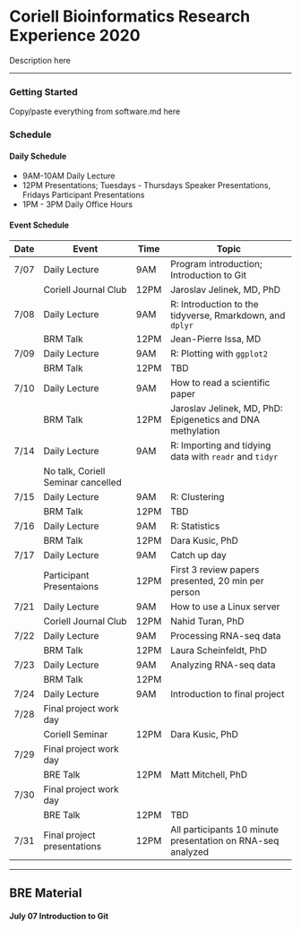 # Coriell Bioinformatics Research Experience 2020

Description here

---

### Getting Started

Copy/paste everything from software.md here

### Schedule

#### Daily Schedule

- 9AM-10AM Daily Lecture 
- 12PM Presentations; Tuesdays - Thursdays Speaker Presentations, Fridays Participant Presentations
- 1PM - 3PM Daily Office Hours

#### Event Schedule

| Date | Event | Time | Topic |
| --- | --- | --- | --- |
| 7/07 | Daily Lecture | 9AM | Program introduction; Introduction to Git |
| | Coriell Journal Club | 12PM | Jaroslav Jelinek, MD, PhD |
| 7/08 | Daily Lecture | 9AM | R: Introduction to the tidyverse, Rmarkdown, and `dplyr` |
| | BRM Talk | 12PM | Jean-Pierre Issa, MD|
| 7/09 | Daily Lecture | 9AM | R: Plotting with `ggplot2` |
| | BRM Talk | 12PM | TBD |
| 7/10 | Daily Lecture | 9AM | How to read a scientific paper |
| | BRM Talk | 12PM | Jaroslav Jelinek, MD, PhD: Epigenetics and DNA methylation |
| 7/14 | Daily Lecture | 9AM | R: Importing and tidying data with `readr` and `tidyr`|
| | No talk, Coriell Seminar cancelled |  | |
| 7/15 | Daily Lecture | 9AM | R: Clustering |
| | BRM Talk | 12PM | TBD |
| 7/16 | Daily Lecture | 9AM | R: Statistics |
| | BRM Talk | 12PM | Dara Kusic, PhD |
| 7/17 | Daily Lecture | 9AM | Catch up day |
| | Participant Presentaions | 12PM | First 3 review papers presented, 20 min per person |
| 7/21 | Daily Lecture | 9AM | How to use a Linux server |
| | Coriell Journal Club | 12PM | Nahid Turan, PhD |
| 7/22 | Daily Lecture | 9AM | Processing RNA-seq data |
| | BRM Talk | 12PM | Laura Scheinfeldt, PhD |
| 7/23 | Daily Lecture | 9AM | Analyzing RNA-seq data |
| | BRM Talk | 12PM | 
| 7/24 | Daily Lecture | 9AM | Introduction to final project |
| 7/28 | Final project work day |
| | Coriell Seminar | 12PM | Dara Kusic, PhD |
| 7/29 | Final project work day |
| | BRE Talk | 12PM | Matt Mitchell, PhD |
| 7/30 | Final project work day |
| | BRE Talk | 12PM | TBD |
| 7/31 | Final project presentations | 12PM | All participants 10 minute presentation on RNA-seq analyzed | 

---

## BRE Material

#### **July 07** Introduction to Git

